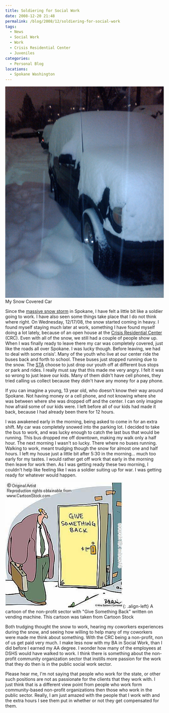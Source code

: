 ```yaml
---
title: Soldiering for Social Work
date: 2008-12-20 21:48
permalink: /blog/2008/12/soldiering-for-social-work
tags:
  - News
  - Social Work
  - Work
  - Crisis Residential Center
  - Juveniles
categories:
  - Personal Blog
locations: 
  - Spokane Washington
---
```


![ My Snow Covered Car ][1] My Snow Covered Car

   [1]: /assets/media/photo-car-spokane-snow-covered.jpg

Since the [massive snow storm][2] in Spokane, I have felt a little bit like a soldier going to work. I have also seen some things take place that I do not think where right. On Wednesday, 12/17/08, the snow started coming in heavy. I found myself staying much later at work, something I have found myself doing a lot lately, because of an open house at the [Crisis Residential Center][3] (CRC). Even with all of the snow, we still had a couple of people show up. When I was finally ready to leave there my car was completely covered, just like the roads all over Spokane. I was lucky though. Before leaving, we had to deal with some crisis'. Many of the youth who live at our center ride the buses back and forth to school. These buses just stopped running due to the snow. The [STA][4] choose to just drop our youth off at different bus stops or park and rides. I really must say that this made me very angry. I felt it was so wrong to just leave our kids. Many of them didn't have cell phones, they tried calling us collect because they didn't have any money for a pay phone.

   [2]: http://seattletimes.nwsource.com/html/localnews/2008536133_apwawinterweatherspokane4thldwritethru.html
   [3]: http://yfaconnections.org
   [4]: http://www.spokanetransit.com/

If you can imagine a young, 13 year old, who doesn't know their way around Spokane. Not having money or a cell phone, and not knowing where she was between where she was dropped off and the center. I can only imagine how afraid some of our kids were. I left before all of our kids had made it back, because I had already been there for 12 hours.

I was awakened early in the morning, being asked to come in for an extra shift. My car was completely snowed into the parking lot. I decided to take the bus to work, and was lucky enough to catch the last bus that would be running. This bus dropped me off downtown, making my walk only a half hour. The next morning I wasn't so lucky. There where no buses running. Walking to work, meant trudging though the snow for almost one and half hours. I left my house just a little bit after 5:30 in the morning… much too early for my tastes. I would rather get off work that early in the morning then leave for work then. As I was getting ready these two morning, I couldn't help like feeling like I was a soldier suiting up for war. I was getting ready for whatever would happen.

![ A cartoon of the non-profit sector with ][5]{: .align-left} A cartoon of the non-profit sector with "Give Something Back" written on vending machine. This cartoon was taken from Cartoon Stock

   [5]: /assets/media/non-profit-sector-cartoon.jpg

Both trudging thought the snow to work, hearing my coworkers experiences during the snow, and seeing how willing to help many of my coworkers were made me think about something. With the CRC being a non-profit, non of us get paid very much. I make less now with my BA in Social Work, than I did before I earned my AA degree. I wonder how many of the employees at DSHS would have walked to work. I think there is something about the non-profit community organization sector that instills more passion for the work that they do then is in the public social work sector.

Please hear me, I'm not saying that people who work for the state, or other such positions are not as passionate for the clients that they work with. I just think that is a different view point from people who work form community-based non-profit organizations then those who work in the public sector. Really, I am just amazed with the people that I work with and the extra hours I see them put in whether or not they get compensated for them.